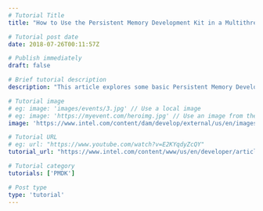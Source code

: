 ```yaml
---
# Tutorial Title
title: "How to Use the Persistent Memory Development Kit in a Multithreaded Environment"

# Tutorial post date
date: 2018-07-26T00:11:57Z

# Publish immediately
draft: false

# Brief tutorial description
description: "This article explores some basic Persistent Memory Development Kit (PMDK) building blocks, including persistent pointers, transactions, and persistent mutexes."

# Tutorial image
# eg: image: 'images/events/3.jpg' // Use a local image
# eg: image: 'https://myevent.com/heroimg.jpg' // Use an image from the event website
image: 'https://www.intel.com/content/dam/develop/external/us/en/images/how-to-use-persistent-memory-development-kit-fig1-783488.png'

# Tutorial URL
# eg: url: "https://www.youtube.com/watch?v=E2KYqdyZcQY"
tutorial_url: "https://www.intel.com/content/www/us/en/developer/articles/code-sample/how-to-use-the-persistent-memory-development-kit-pmdk-in-a-multithreaded.html"

# Tutorial category
tutorials: ['PMDK']

# Post type
type: 'tutorial'
---
```


<!--- Do not write any content here. The front matter is the only required information. -->
